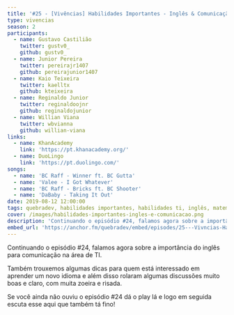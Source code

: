 ```yaml
---
title: '#25 - [Vivências] Habilidades Importantes - Inglês & Comunicação'
type: vivencias
season: 2
participants:
  - name: Gustavo Castilião
    twitter: gustv0_
    github: gustv0_
  - name: Junior Pereira
    twitter: pereirajr1407
    github: pereirajunior1407
  - name: Kaio Teixeira
    twitter: kaelltx
    github: kteixeira
  - name: Reginaldo Junior
    twitter: reginaldoojnr
    github: reginaldojunior
  - name: Willian Viana
    twitter: wbvianna
    github: willian-viana
links:
  - name: KhanAcademy
    link: 'https://pt.khanacademy.org/'
  - name: DuoLingo
    link: 'https://pt.duolingo.com/'
songs:
  - name: 'BC Raff - Winner ft. BC Gutta'
  - name: 'Valee - I Got Whatever'
  - name: 'BC Raff - Bricks ft. BC Shooter'
  - name: 'DaBaby - Taking It Out'
date: 2019-08-12 12:00:00
tags: quebradev, habilidades importantes, habilidades ti, inglês, matemática, estudo, vivências
cover: /images/habilidades-importantes-ingles-e-comunicacao.png
description: 'Continuando o episódio #24, falamos agora sobre a importância do inglês para comunicação na área de TI.'
embed_url: 'https://anchor.fm/quebradev/embed/episodes/25---Vivncias-Habilidades-Importantes---Ingls--Comunicao-eclvbr'
---
```


Continuando o episódio #24, falamos agora sobre a importância do inglês para comunicação na área de TI.

Também trouxemos algumas dicas para quem está interessado em aprender um novo idioma e além disso rolaram algumas discussões muito boas e claro, com muita zoeira e risada.

Se você ainda não ouviu o episódio #24 dá o play lá e logo em seguida escuta esse aqui que também tá fino!

